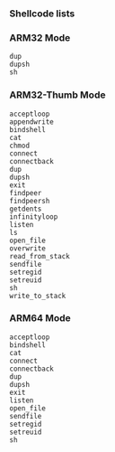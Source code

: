 ### Shellcode lists

### ARM32 Mode

```
dup
dupsh
sh
```

### ARM32-Thumb Mode

```
acceptloop
appendwrite
bindshell
cat
chmod
connect
connectback
dup
dupsh
exit
findpeer
findpeersh
getdents
infinityloop
listen
ls
open_file
overwrite
read_from_stack
sendfile
setregid
setreuid
sh
write_to_stack
```

### ARM64 Mode

```
acceptloop
bindshell
cat
connect
connectback
dup
dupsh
exit
listen
open_file
sendfile
setregid
setreuid
sh
```
